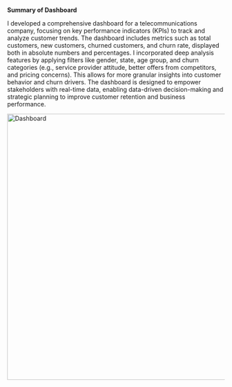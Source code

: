 **Summary of Dashboard**

I developed a comprehensive dashboard for a telecommunications company, focusing on key performance indicators (KPIs) to track and analyze customer trends. The dashboard includes metrics such as total customers, new customers, churned customers, and churn rate, displayed both in absolute numbers and percentages. I incorporated deep analysis features by applying filters like gender, state, age group, and churn categories (e.g., service provider attitude, better offers from competitors, and pricing concerns). This allows for more granular insights into customer behavior and churn drivers. The dashboard is designed to empower stakeholders with real-time data, enabling data-driven decision-making and strategic planning to improve customer retention and business performance.


<img width="616" alt="Dashboard " src="https://github.com/user-attachments/assets/687159bc-381e-40e6-970d-aa7604838896" />

